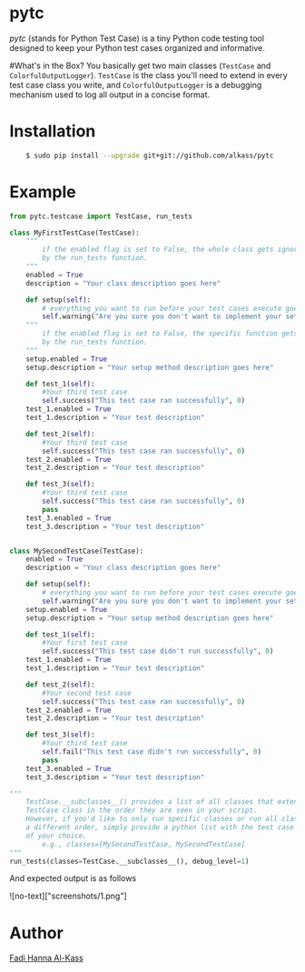 # pytc
<i>pytc</i> (stands for Python Test Case) is a tiny Python code testing tool designed to keep your Python test cases organized and informative.

#What's in the Box?
You basically get two main classes (`TestCase` and `ColorfulOutputLogger`). `TestCase` is the class you'll need to extend in every test case class you write, and `ColorfulOutputLogger` is a debugging mechanism used to log all output in a concise format.

# Installation
```bash
    $ sudo pip install --upgrade git+git://github.com/alkass/pytc
```

# Example
```python
from pytc.testcase import TestCase, run_tests

class MyFirstTestCase(TestCase):
    """
        if the enabled flag is set to False, the whole class gets ignored
        by the run_tests function.
    """
    enabled = True
    description = "Your class description goes here"

    def setup(self):
        # everything you want to run before your test cases execute goes here
        self.warning("Are you sure you don't want to implement your setup method?", 0)
    """
        if the enabled flag is set to False, the specific function gets ignored
        by the run_tests function.
    """
    setup.enabled = True
    setup.description = "Your setup method description goes here"

    def test_1(self):
        #Your third test case
        self.success("This test case ran successfully", 0)
    test_1.enabled = True
    test_1.description = "Your test description"

    def test_2(self):
        #Your third test case
        self.success("This test case ran successfully", 0)
    test_2.enabled = True
    test_2.description = "Your test description"

    def test_3(self):
        #Your third test case
        self.success("This test case ran successfully", 0)
        pass
    test_3.enabled = True
    test_3.description = "Your test description"


class MySecondTestCase(TestCase):
    enabled = True
    description = "Your class description goes here"

    def setup(self):
        # everything you want to run before your test cases execute goes here
        self.warning("Are you sure you don't want to implement your setup method?", 0)
    setup.enabled = True
    setup.description = "Your setup method description goes here"

    def test_1(self):
        #Your first test case
        self.success("This test case didn't run successfully", 0)
    test_1.enabled = True
    test_1.description = "Your test description"

    def test_2(self):
        #Your second test case
        self.success("This test case ran successfully", 0)
    test_2.enabled = True
    test_2.description = "Your test description"

    def test_3(self):
        #Your third test case
        self.fail("This test case didn't run successfully", 0)
        pass
    test_3.enabled = True
    test_3.description = "Your test description"

"""
    TestCase.__subclasses__() provides a list of all classes that extend the
    TestCase class in the order they are seen in your script.
    However, if you'd like to only run specific classes or run all classes in
    a different order, simply provide a python list with the test case classes
    of your choice.
        e.g., classes=[MySecondTestCase, MySecondTestCase]
"""
run_tests(classes=TestCase.__subclasses__(), debug_level=1)
```

And expected output is as follows

![no-text]["screenshots/1.png"]

# Author

[Fadi Hanna Al-Kass](http://github.com/alkass)
